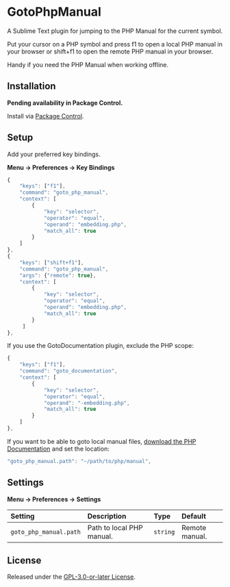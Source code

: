 # GotoPhpManual

A Sublime Text plugin for jumping to the PHP Manual for the current symbol.

Put your cursor on a PHP symbol and press <key>f1</key> to open a local PHP manual in your browser or <key>shift+f1</key> to open the remote PHP manual in your browser.

Handy if you need the PHP Manual when working offline.

## Installation

**Pending availability in Package Control.**

Install via [Package Control](https://packagecontrol.io/packages/GotoPhpManual).

## Setup

Add your preferred key bindings.

**Menu → Preferences → Key Bindings**

```js
{
    "keys": ["f1"],
    "command": "goto_php_manual",
    "context": [
        {
            "key": "selector",
            "operator": "equal",
            "operand": "embedding.php",
            "match_all": true
        }
    ]
},
{
    "keys": ["shift+f1"],
    "command": "goto_php_manual",
    "args": {"remote": true},
    "context": [
        {
            "key": "selector",
            "operator": "equal",
            "operand": "embedding.php",
            "match_all": true
        }
     ]
},
```

If you use the GotoDocumentation plugin, exclude the PHP scope:

```js
{
    "keys": ["f1"],
    "command": "goto_documentation",
    "context": [
        {
            "key": "selector",
            "operator": "equal",
            "operand": "-embedding.php",
            "match_all": true
        }
    ]
},
```

If you want to be able to goto local manual files, [download the PHP Documentation](https://www.php.net/download-docs.php) and set the location:

```js
"goto_php_manual.path": "~/path/to/php/manual",
```

## Settings

**Menu → Preferences → Settings**

Setting                 | Description                   | Type      | Default
:---                    | :----------                   | :---      | :------
`goto_php_manual.path`  | Path to local PHP manual.     | `string`  | Remote manual.

## License

Released under the [GPL-3.0-or-later License](LICENSE).
